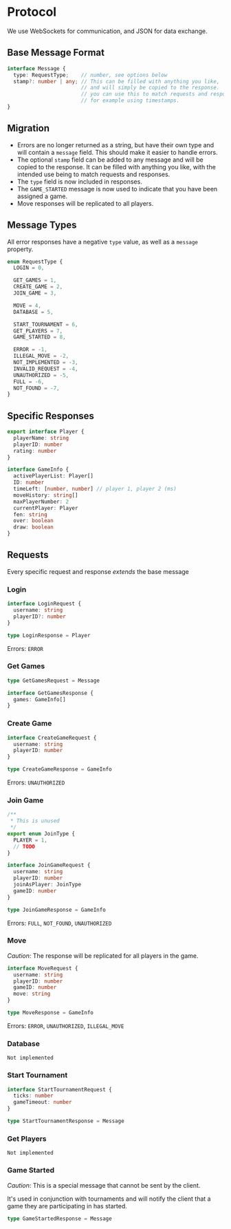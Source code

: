 # Protocol

We use WebSockets for communication, and JSON for data exchange.

## Base Message Format

```ts
interface Message {
  type: RequestType;    // number, see options below
  stamp?: number | any; // This can be filled with anything you like,
                        // and will simply be copied to the response.
                        // you can use this to match requests and responses,
                        // for example using timestamps.
}
```

## Migration

* Errors are no longer returned as a string, but have their own type
  and will contain a `message` field. This should make it easier to
  handle errors.
* The optional `stamp` field can be added to any message and will be
  copied to the response. It can be filled with anything you like,
  with the intended use being to match requests and responses.
* The `type` field is now included in responses.
* The `GAME_STARTED` message is now used to indicate that you have been
  assigned a game.
* Move responses will be replicated to all players.

## Message Types

All error responses have a negative `type` value, as well as a `message` property.

```ts
enum RequestType {
  LOGIN = 0,

  GET_GAMES = 1,
  CREATE_GAME = 2,
  JOIN_GAME = 3,

  MOVE = 4,
  DATABASE = 5,

  START_TOURNAMENT = 6,
  GET_PLAYERS = 7,
  GAME_STARTED = 8,

  ERROR = -1,
  ILLEGAL_MOVE = -2,
  NOT_IMPLEMENTED = -3,
  INVALID_REQUEST = -4,
  UNAUTHORIZED = -5,
  FULL = -6,
  NOT_FOUND = -7,
}
```

## Specific Responses

```ts
export interface Player {
  playerName: string
  playerID: number
  rating: number
}
```

```ts
interface GameInfo {
  activePlayerList: Player[]
  ID: number
  timeLeft: [number, number] // player 1, player 2 (ms)
  moveHistory: string[]
  maxPlayerNumber: 2
  currentPlayer: Player
  fen: string
  over: boolean
  draw: boolean
}
```

## Requests

Every specific request and response *extends* the base message

### Login

```ts
interface LoginRequest {
  username: string
  playerID?: number
}

type LoginResponse = Player
```

Errors: `ERROR`

### Get Games

```ts
type GetGamesRequest = Message

interface GetGamesResponse {
  games: GameInfo[]
}
```

### Create Game

```ts
interface CreateGameRequest {
  username: string
  playerID: number
}

type CreateGameResponse = GameInfo
```

Errors: `UNAUTHORIZED`

### Join Game

```ts
/**
 * This is unused
 */
export enum JoinType {
  PLAYER = 1,
  // TODO
}

interface JoinGameRequest {
  username: string
  playerID: number
  joinAsPlayer: JoinType
  gameID: number
}

type JoinGameResponse = GameInfo
```

Errors: `FULL`, `NOT_FOUND`, `UNAUTHORIZED`

### Move

*Caution*: The response will be replicated for all players in the game.

```ts
interface MoveRequest {
  username: string
  playerID: number
  gameID: number
  move: string
}

type MoveResponse = GameInfo
```

Errors: `ERROR`, `UNAUTHORIZED`, `ILLEGAL_MOVE`

### Database

`Not implemented`

### Start Tournament

```ts
interface StartTournamentRequest {
  ticks: number
  gameTimeout: number
}

type StartTournamentResponse = Message
```

### Get Players

`Not implemented`

### Game Started

*Caution*: This is a special message that cannot be sent by the client.

It's used in conjunction with tournaments and will notify the client that
a game they are participating in has started.

```ts
type GameStartedResponse = Message
```
